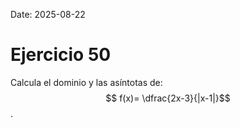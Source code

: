 Date: 2025-08-22

# Ejercicio 50

 
Calcula el dominio y las asíntotas de: $$ f(x)= \dfrac{2x-3}{|x-1|}$$ .
